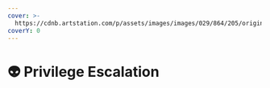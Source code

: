 ```yaml
---
cover: >-
  https://cdnb.artstation.com/p/assets/images/images/029/864/205/original/simon-magnan-rise-gif-03.gif?1598882210
coverY: 0
---
```


# 👽 Privilege Escalation

